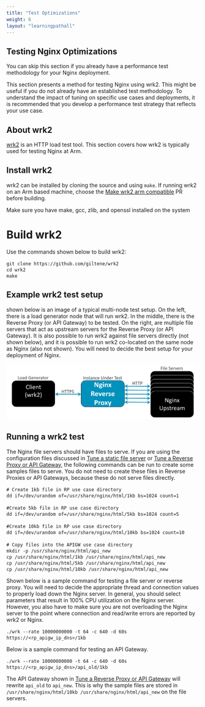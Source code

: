```yaml
---
title: "Test Optimizations"
weight: 6
layout: "learningpathall"
---
```


##  Testing Nginx Optimizations

You can skip this section if you already have a performance test methodology for your Nginx deployment.

This section presents a method for testing Nginx using wrk2. This might be useful if you do not already have an established test methodology. To understand the impact of tuning on specific use cases and deployments, it is recommended that you develop a performance test strategy that reflects your use case.

## About wrk2

[wrk2](https://github.com/giltene/wrk2) is an HTTP load test tool. This section covers how wrk2 is typically used for testing Nginx at Arm.

## Install wrk2

wrk2 can be installed by cloning the source and using `make`. If running wrk2 on an Arm based machine, choose the [Make wrk2 arm compatible](https://github.com/giltene/wrk2/pull/110) PR before building.

Make sure you have make, gcc, zlib, and openssl installed on the system

# Build wrk2
Use the commands shown below to build wrk2:

```console
git clone https://github.com/giltene/wrk2
cd wrk2
make
```

## Example wrk2 test setup

shown below is an image of a typical multi-node test setup. On the left, there is a load generator node that will run wrk2. In the middle, there is the Reverse Proxy (or API Gateway) to be tested. On the right, are multiple file servers that act as upstream servers for the Reverse Proxy (or API Gateway). It is also possible to run wrk2 against file servers directly (not shown below), and it is possible to run wrk2 co-located on the same node as Nginx (also not shown). You will need to decide the best setup for your deployment of Nginx. 

![File Server Before and after Tuning](ExampleTestSetup.png)

## Running a wrk2 test

The Nginx file servers should have files to serve. If you are using the configuration files discussed in [Tune a static file server](/learning-paths/servers-and-cloud-computing/nginx_tune/tune_static_file_server/) or [Tune a Reverse Proxy or API Gateway](/learning-paths/servers-and-cloud-computing/nginx_tune/tune_revprox_and_apigw), the following commands can be run to create some samples files to serve. You do not need to create these files in Reverse Proxies or API Gateways, because these do not serve files directly.

```
# Create 1kb file in RP use case directory
dd if=/dev/urandom of=/usr/share/nginx/html/1kb bs=1024 count=1

#Create 5kb file in RP use case directory
dd if=/dev/urandom of=/usr/share/nginx/html/5kb bs=1024 count=5

#Create 10kb file in RP use case directory
dd if=/dev/urandom of=/usr/share/nginx/html/10kb bs=1024 count=10

# Copy files into the APIGW use case directory
mkdir -p /usr/share/nginx/html/api_new
cp /usr/share/nginx/html/1kb /usr/share/nginx/html/api_new
cp /usr/share/nginx/html/5kb /usr/share/nginx/html/api_new
cp /usr/share/nginx/html/10kb /usr/share/nginx/html/api_new
```

Shown below is a sample command for testing a file server or reverse proxy. You will need to decide the appropriate thread and connection values to properly load down the Nginx server. In general, you should select parameters that result in 100% CPU utilization on the Nginx server. However, you also have to make sure you are not overloading the Nginx server to the point where connection and read/write errors are reported by wrk2 or Nginx.
```
./wrk --rate 10000000000 -t 64 -c 640 -d 60s https://<rp_apigw_ip_dns>/1kb
```

Below is a sample command for testing an API Gateway.
```
./wrk --rate 10000000000 -t 64 -c 640 -d 60s https://<rp_apigw_ip_dns>/api_old/1kb
```

The API Gateway shown in [Tune a Reverse Proxy or API Gateway](/learning-paths/servers-and-cloud-computing/nginx_tune/tune_revprox_and_apigw) will rewrite `api_old` to `api_new`. This is why the sample files are stored in `/usr/share/nginx/html/10kb /usr/share/nginx/html/api_new` on the file servers.
